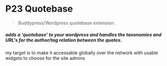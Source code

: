 # P23 Quotebase
>Buddypress/Wordpress quotebase extension.  
##### adds a 'quotebase' to your wordpress and handles the taxonomies and URL's for the author/tag relation between the quotes.

my target is to make it accessable globally over the network with usable widgets to choose for the site admins